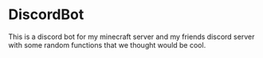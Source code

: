 # DiscordBot
This is a discord bot for my minecraft server and my friends discord server with some random functions that we thought would be cool.